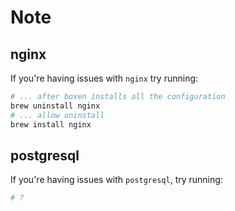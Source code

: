 # Note

## nginx

If you're having issues with `nginx` try running:

```bash
# ... after boxen installs all the configuration
brew uninstall nginx
# ... allow uninstall
brew install nginx
```

## postgresql

If you're having issues with `postgresql`, try running:

```bash
# ?
```